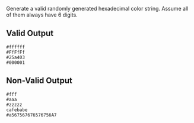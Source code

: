 Generate a valid randomly generated hexadecimal color string. Assume all of them always have 6 digits.

Valid Output
---
    #ffffff
    #FfFfFf
    #25a403
    #000001

Non-Valid Output
---
    #fff
    #aaa
    #zzzzz
    cafebabe
    #a567567676576756A7